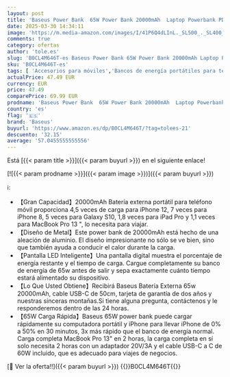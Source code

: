 ```yaml
---
layout: post
title: 'Baseus Power Bank  65W Power Bank 20000mAh  Laptop Powerbank PD QC 3+  Baterías Externas de Teléfono USB-C Entrada y Salida  para Steam Deck Rog Ally MacBook  DELL  HP  Notebook  iPhone  Galaxy'
date: 2025-03-30 14:34:11
image: 'https://m.media-amazon.com/images/I/41P6Q4dLInL._SL500_._SL400_.jpg'
comments: true
category: ofertas
author: 'tole.es'
slug: 'B0CL4M646T-es Baseus Power Bank 65W Power Bank 20000mAh Laptop Powerbank...'
sku: 'B0CL4M646T-es'
tags: [ 'Accesorios para móviles','Bancos de energía portátiles para teléfonos móviles','Cargadores para móviles','Comunicación móvil y accesorios','Electrónica','baseus','iphone','🇪🇸', ]
actualPrice: 47.49 EUR
currency: EUR
price: 47.49
comparePrice: 69.99 EUR
prodname: 'Baseus Power Bank  65W Power Bank 20000mAh  Laptop Powerbank PD QC 3+  Baterías Externas de Teléfono USB-C Entrada y Salida  para Steam Deck Rog Ally MacBook  DELL  HP  Notebook  iPhone  Galaxy'
country: 'es'
flag: '🇪🇸'
brand: 'Baseus'
buyurl: 'https://www.amazon.es/dp/B0CL4M646T/?tag=tolees-21'
descuento: '32.15'
average: '57.0455555555556'
---
```


Está [{{< param title >}}]({{< param buyurl >}}) en el siguiente enlace!

[![{{< param prodname >}}]({{< param image >}})]({{< param buyurl >}})

ℹ️:

- 【Gran Capacidad】20000mAh Batería externa portátil para teléfono móvil proporciona 4,5 veces de carga para iPhone 12, 7 veces para iPhone 8, 5 veces para Galaxy S10, 1,8 veces para iPad Pro y 1,1 veces para MacBook Pro 13 ", lo necesita para viajar.
- 【Diseño de Metal】Este power bank de 20000mAh está hecho de una aleación de aluminio. El diseño impresionante no sólo se ve bien, sino que también ayuda a conducir el calor durante la carga.
- 【Pantalla LED Inteligente】Una pantalla digital muestra el porcentaje de energía restante y el tiempo de carga. Cargue completamente su banco de energía de 65w antes de salir y sepa exactamente cuánto tiempo estará alimentado su dispositivo.
- 【Lo Que Usted Obtiene】Recibirá Baseus Batería Externa 65w 20000mAh, cable USB-C de 50cm, tarjeta de garantía de dos años y nuestras sinceras montañas.Si tiene alguna pregunta, contáctenos y le responderemos dentro de las 24 horas.
- 【65W Carga Rápida】Baseus 65W power bank puede cargar rápidamente su computadora portátil y iPhone para llevar iPhone de 0% a 50% en 30 minutos, 3x más rápido que el banco de energía normal. Carga completa MacBook Pro 13" en 2 horas, la carga completa en sí solo necesita 2 horas con un adaptador 20V/3A y el cable USB-C a C de 60W incluido, que es adecuado para viajes de negocios.

[🛒 Ver la oferta!!]({{< param buyurl >}})
{{<world>}}B0CL4M646T{{</world>}}
